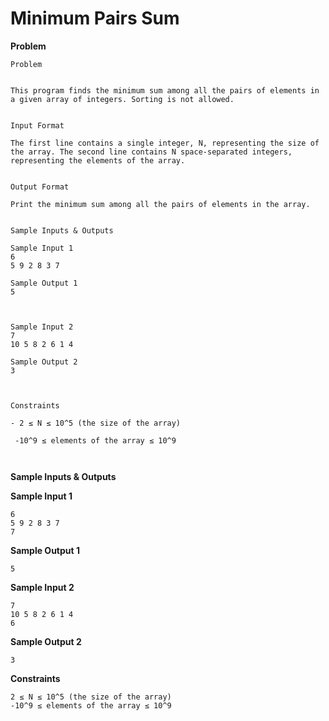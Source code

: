 # Minimum Pairs Sum

**Problem**

```
Problem


This program finds the minimum sum among all the pairs of elements in a given array of integers. Sorting is not allowed.


Input Format

The first line contains a single integer, N, representing the size of the array. The second line contains N space-separated integers, representing the elements of the array.


Output Format

Print the minimum sum among all the pairs of elements in the array.


Sample Inputs & Outputs

Sample Input 1
6
5 9 2 8 3 7

Sample Output 1
5



Sample Input 2
7
10 5 8 2 6 1 4

Sample Output 2
3



Constraints

- 2 ≤ N ≤ 10^5 (the size of the array) 

 -10^9 ≤ elements of the array ≤ 10^9



```

**Sample Inputs & Outputs**

**Sample Input 1**
```
6
5 9 2 8 3 7
7
```
**Sample Output 1**
```
5
```

**Sample Input 2**
```
7
10 5 8 2 6 1 4
6
```
**Sample Output 2**
```
3
```

**Constraints**

```
2 ≤ N ≤ 10^5 (the size of the array)
-10^9 ≤ elements of the array ≤ 10^9
```